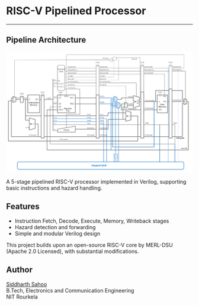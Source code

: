 # **RISC-V Pipelined Processor**
______________________________________________________________________________________________________________________

## **Pipeline Architecture**


![Pipeline Architecture](.github/assets/Pipeline_Architechture.png)



A 5-stage pipelined RISC-V processor implemented in Verilog, supporting basic instructions and hazard handling.

## **Features**
- Instruction Fetch, Decode, Execute, Memory, Writeback stages  
- Hazard detection and forwarding
- Simple and modular Verilog design

This project builds upon an open-source RISC-V core by MERL-DSU (Apache 2.0 Licensed), with substantial modifications.

## **Author**

[Siddharth Sahoo](https://github.com/Siddharth-Sahoo9)  
B.Tech, Electronics and Communication Engineering  
NIT Rourkela
